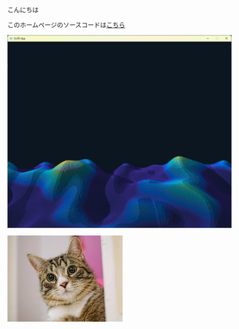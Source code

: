 こんにちは


このホームページのソースコードは[こちら](https://github.com/takenl2021/test_devops/)

![2枚目の画像](./Perlin2D_shadow.png)

![猫の画像](./cat.jpg)

